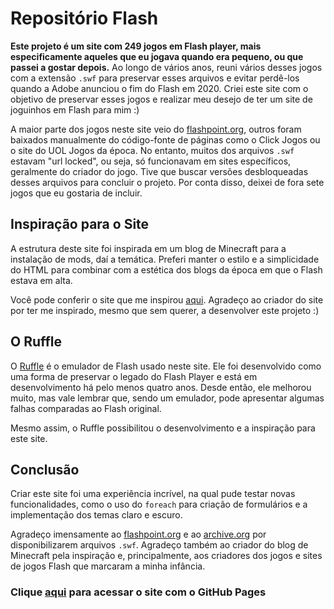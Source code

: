 # Repositório Flash

**Este projeto é um site com 249 jogos em Flash player, mais especificamente aqueles que eu jogava quando era pequeno, ou que passei a gostar depois.** Ao longo de vários anos, reuni vários desses jogos com a extensão `.swf` para preservar esses arquivos e evitar perdê-los quando a Adobe anunciou o fim do Flash em 2020. Criei este site com o objetivo de preservar esses jogos e realizar meu desejo de ter um site de joguinhos em Flash para mim :)

A maior parte dos jogos neste site veio do [flashpoint.org](https://flashpoint.org/), outros foram baixados manualmente do código-fonte de páginas como o Click Jogos ou o site do UOL Jogos da época. No entanto, muitos dos arquivos `.swf` estavam "url locked", ou seja, só funcionavam em sites específicos, geralmente do criador do jogo. Tive que buscar versões desbloqueadas desses arquivos para concluir o projeto. Por conta disso, deixei de fora sete jogos que eu gostaria de incluir.

## Inspiração para o Site

A estrutura deste site foi inspirada em um blog de Minecraft para a instalação de mods, daí a temática. Preferi manter o estilo e a simplicidade do HTML para combinar com a estética dos blogs da época em que o Flash estava em alta.

Você pode conferir o site que me inspirou [aqui](https://exalpha-dev.github.io/). Agradeço ao criador do site por ter me inspirado, mesmo que sem querer, a desenvolver este projeto :)

## O Ruffle
O [Ruffle](https://ruffle.rs/) é o emulador de Flash usado neste site. Ele foi desenvolvido como uma forma de preservar o legado do Flash Player e está em desenvolvimento há pelo menos quatro anos. Desde então, ele melhorou muito, mas vale lembrar que, sendo um emulador, pode apresentar algumas falhas comparadas ao Flash original.

Mesmo assim, o Ruffle possibilitou o desenvolvimento e a inspiração para este site.

## Conclusão

Criar este site foi uma experiência incrível, na qual pude testar novas funcionalidades, como o uso do `foreach` para criação de formulários e a implementação dos temas claro e escuro.

Agradeço imensamente ao [flashpoint.org](https://flashpoint.org/) e ao [archive.org](https://archive.org/) por disponibilizarem arquivos `.swf`. Agradeço também ao criador do blog de Minecraft pela inspiração e, principalmente, aos criadores dos jogos e sites de jogos Flash que marcaram a minha infância.

### Clique [aqui](https://fabin0casa.github.io/Site-Portal-Doors/Doors%20home.html) para acessar o site com o GitHub Pages
